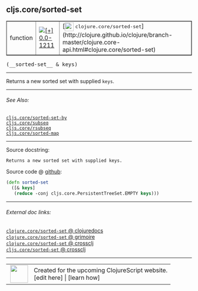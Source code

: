 ## cljs.core/sorted-set



 <table border="1">
<tr>
<td>function</td>
<td><a href="https://github.com/cljsinfo/cljs-api-docs/tree/0.0-1211"><img valign="middle" alt="[+] 0.0-1211" title="Added in 0.0-1211" src="https://img.shields.io/badge/+-0.0--1211-lightgrey.svg"></a> </td>
<td>
[<img height="24px" valign="middle" src="http://i.imgur.com/1GjPKvB.png"> <samp>clojure.core/sorted-set</samp>](http://clojure.github.io/clojure/branch-master/clojure.core-api.html#clojure.core/sorted-set)
</td>
</tr>
</table>


 <samp>
(__sorted-set__ & keys)<br>
</samp>

---

Returns a new sorted set with supplied `keys`.

---


###### See Also:

[`cljs.core/sorted-set-by`](cljs.core_sorted-set-by.md)<br>
[`cljs.core/subseq`](cljs.core_subseq.md)<br>
[`cljs.core/rsubseq`](cljs.core_rsubseq.md)<br>
[`cljs.core/sorted-map`](cljs.core_sorted-map.md)<br>

---


Source docstring:

```
Returns a new sorted set with supplied keys.
```


Source code @ [github](https://github.com/clojure/clojurescript/blob/r2067/src/cljs/cljs/core.cljs#L6263-L6266):

```clj
(defn sorted-set
  ([& keys]
   (reduce -conj cljs.core.PersistentTreeSet.EMPTY keys)))
```

<!--
Repo - tag - source tree - lines:

 <pre>
clojurescript @ r2067
└── src
    └── cljs
        └── cljs
            └── <ins>[core.cljs:6263-6266](https://github.com/clojure/clojurescript/blob/r2067/src/cljs/cljs/core.cljs#L6263-L6266)</ins>
</pre>

-->

---



###### External doc links:

[`clojure.core/sorted-set` @ clojuredocs](http://clojuredocs.org/clojure.core/sorted-set)<br>
[`clojure.core/sorted-set` @ grimoire](http://conj.io/store/v1/org.clojure/clojure/1.7.0-beta3/clj/clojure.core/sorted-set/)<br>
[`clojure.core/sorted-set` @ crossclj](http://crossclj.info/fun/clojure.core/sorted-set.html)<br>
[`cljs.core/sorted-set` @ crossclj](http://crossclj.info/fun/cljs.core.cljs/sorted-set.html)<br>

---

 <table>
<tr><td>
<img valign="middle" align="right" width="48px" src="http://i.imgur.com/Hi20huC.png">
</td><td>
Created for the upcoming ClojureScript website.<br>
[edit here] | [learn how]
</td></tr></table>

[edit here]:https://github.com/cljsinfo/cljs-api-docs/blob/master/cljsdoc/cljs.core_sorted-set.cljsdoc
[learn how]:https://github.com/cljsinfo/cljs-api-docs/wiki/cljsdoc-files

<!--

This information was too distracting to show to readers, but I'll leave it
commented here since it is helpful to:

- pretty-print the data used to generate this document
- and show how to retrieve that data



The API data for this symbol:

```clj
{:description "Returns a new sorted set with supplied `keys`.",
 :ns "cljs.core",
 :name "sorted-set",
 :signature ["[& keys]"],
 :history [["+" "0.0-1211"]],
 :type "function",
 :related ["cljs.core/sorted-set-by"
           "cljs.core/subseq"
           "cljs.core/rsubseq"
           "cljs.core/sorted-map"],
 :full-name-encode "cljs.core_sorted-set",
 :source {:code "(defn sorted-set\n  ([& keys]\n   (reduce -conj cljs.core.PersistentTreeSet.EMPTY keys)))",
          :title "Source code",
          :repo "clojurescript",
          :tag "r2067",
          :filename "src/cljs/cljs/core.cljs",
          :lines [6263 6266]},
 :full-name "cljs.core/sorted-set",
 :clj-symbol "clojure.core/sorted-set",
 :docstring "Returns a new sorted set with supplied keys."}

```

Retrieve the API data for this symbol:

```clj
;; from Clojure REPL
(require '[clojure.edn :as edn])
(-> (slurp "https://raw.githubusercontent.com/cljsinfo/cljs-api-docs/catalog/cljs-api.edn")
    (edn/read-string)
    (get-in [:symbols "cljs.core/sorted-set"]))
```

-->

